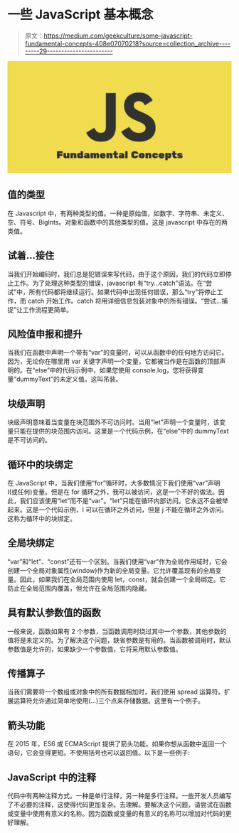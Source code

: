 # 一些 JavaScript 基本概念

> 原文：<https://medium.com/geekculture/some-javascript-fundamental-concepts-408e07070218?source=collection_archive---------29----------------------->

![](img/d75db7ee66d3eb2433986e2fa5295c07.png)

## 值的类型

在 Javascript 中，有两种类型的值。一种是原始值，如数字、字符串、未定义、空、符号、BigInts。对象和函数中的其他类型的值。这是 javascript 中存在的两类值。

## 试着…接住

当我们开始编码时，我们总是犯错误来写代码，由于这个原因，我们的代码立即停止工作。为了处理这种类型的错误，javascript 有“try…catch”语法。在“尝试”中，所有代码都将继续运行。如果代码中出现任何错误，那么“try”将停止工作，而 catch 开始工作。catch 将用详细信息包装对象中的所有错误。“尝试…捕捉”让工作流程更简单。

## 风险值申报和提升

当我们在函数中声明一个带有“var”的变量时，可以从函数中的任何地方访问它。因为，无论你在哪里用 var 关键字声明一个变量，它都被当作是在函数的顶部声明的。在“else”中的代码示例中，如果您使用 console.log，您将获得变量“dummyText”的未定义值。这叫吊装。

## 块级声明

块级声明意味着当变量在块范围外不可访问时。当用“let”声明一个变量时，该变量只能在提供的块范围内访问。这里是一个代码示例，在“else”中的 dummyText 是不可访问的。

## 循环中的块绑定

在 JavaScript 中，当我们使用“for”循环时，大多数情况下我们使用“var”声明 I(或任何)变量。但是在 for 循环之外，我可以被访问，这是一个不好的做法。因此，我们应该使用“let”而不是“var”。“let”只能在循环内部访问。它永远不会被举起来。这是一个代码示例，I 可以在循环之外访问，但是 j 不能在循环之外访问。这称为循环中的块绑定。

## 全局块绑定

“var”和“let”、“const”还有一个区别。当我们使用“var”作为全局作用域时，它会创建一个全局对象属性(window)作为新的全局变量。它允许覆盖现有的全局变量。因此，如果我们在全局范围内使用 let，const，就会创建一个全局绑定。它防止在全局范围内覆盖，但允许在全局范围内隐藏。

## 具有默认参数值的函数

一般来说，函数如果有 2 个参数，当函数调用时绕过其中一个参数，其他参数的值将是未定义的。为了解决这个问题，缺省参数是有用的。当函数被调用时，默认参数值是允许的，如果缺少一个参数值，它将采用默认参数值。

## 传播算子

当我们需要将一个数组或对象中的所有数据相加时，我们使用 spread 运算符。扩展运算符允许通过简单地使用(…)三个点来存储数据。这里有一个例子。

## 箭头功能

在 2015 年，ES6 或 ECMAScript 提供了箭头功能。如果你想从函数中返回一个语句，它会变得更短。不使用括号也可以返回值。以下是一些例子:

## JavaScript 中的注释

代码中有两种注释方式。一种是单行注释，另一种是多行注释。一些开发人员编写了不必要的注释，这使得代码更加复杂。去理解。要解决这个问题，请尝试在函数或变量中使用有意义的名称。因为函数或变量的有意义的名称可以增加对代码的更好理解。